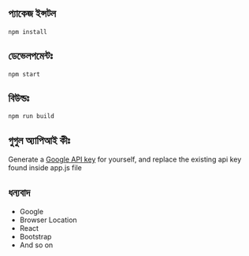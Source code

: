 ## প্যাকেজ ইন্সটল
```
npm install
```

## ডেভেলপমেন্টঃ 
```
npm start
```

## বিউল্ডঃ
```
npm run build
```

## গুগুল অ্যাপিআই কীঃ
Generate a <a href="https://console.cloud.google.com/apis">Google API key</a> for yourself, and replace the existing api key found inside app.js file

## ধন্যবাদ
- Google
- Browser Location
- React
- Bootstrap
- And so on
